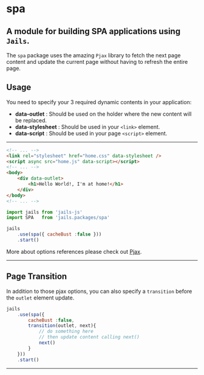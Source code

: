 # spa

A module for building SPA applications using `Jails`.
---

The `spa` package uses the amazing `Pjax` library to fetch the next page content and update the current page without having to refresh the entire page.

## Usage

You need to specify your 3 required dynamic contents in your application:
- **data-outlet** : Should be used on the holder where the new content will be replaced.
- **data-stylesheet** : Should be used in your `<link>` element.
- **data-script** : Should be used in your page `<script>` element.

--- 

```html
<!-- ... -->
<link rel="stylesheet" href="home.css" data-stylesheet />
<script async src="home.js" data-script></script>
<!-- ... -->
<body>
    <div data-outlet>
        <h1>Hello World!, I'm at home!</h1>
    </div>
</body>
<!-- ... -->
```

```js
import jails from 'jails-js'
import SPA   from 'jails.packages/spa'

jails
    .use(spa({ cacheBust :false }))
    .start() 
```

More about options references please check out [Pjax](https://github.com/MoOx/pjax).

---

## Page Transition
In addition to those pjax options, you can also specify a `transition` before the `outlet` element update.

```js
jails
    .use(spa({ 
        cacheBust :false,
        transition(outlet, next){
            // do something here
            // then update content calling next()
            next()
        }
    }))
    .start() 
```
---
